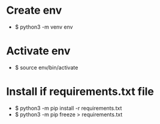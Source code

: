 # Create env
- $ python3 -m venv env

# Activate env
- $ source env/bin/activate

# Install if requirements.txt file
- $ python3 -m pip install -r requirements.txt
- $ python3 -m pip freeze > requirements.txt

